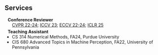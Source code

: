 ## Services

<h4 style="margin:0 10px 0;">Conference Reviewer</h4>

<ul style="margin:0 0 5px;">
  <a href="https://cvpr.thecvf.com/"><autocolor>CVPR 22-24</autocolor></a>; 
  <a href="http://iccv2023.thecvf.com/"><autocolor>ICCV 23</autocolor></a>; 
  <a href="https://eccv.ecva.net/"><autocolor>ECCV 22-24</autocolor></a>;
  <a href="https://iclr.cc/"><autocolor>ICLR 25</autocolor></a>
</ul>

<h4 style="margin:0 10px 0;">Teaching Assistant</h4>

<ul style="margin:0 0 5px;">
  <li>CS 314 Numerical Methods, FA24, Purdue University</li>
  <li>CIS 680 Advanced Topics in Machine Perception, FA22, University of Pennsylvania</li>
</ul>
<br>
